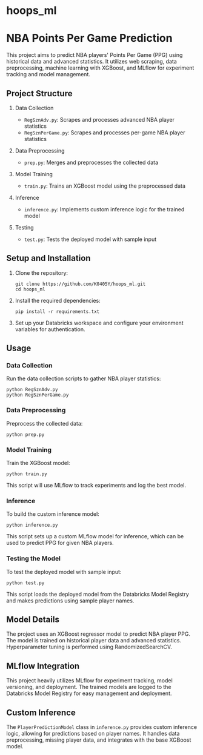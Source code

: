 # hoops_ml
 # NBA Points Per Game Prediction

This project aims to predict NBA players' Points Per Game (PPG) using historical data and advanced statistics. It utilizes web scraping, data preprocessing, machine learning with XGBoost, and MLflow for experiment tracking and model management.

## Project Structure

1. Data Collection
   - `RegSznAdv.py`: Scrapes and processes advanced NBA player statistics
   - `RegSznPerGame.py`: Scrapes and processes per-game NBA player statistics

2. Data Preprocessing
   - `prep.py`: Merges and preprocesses the collected data

3. Model Training
   - `train.py`: Trains an XGBoost model using the preprocessed data

4. Inference
   - `inference.py`: Implements custom inference logic for the trained model

5. Testing
   - `test.py`: Tests the deployed model with sample input

## Setup and Installation

1. Clone the repository:
   ```
   git clone https://github.com/K0405Y/hoops_ml.git
   cd hoops_ml
   ```

2. Install the required dependencies:
   ```
   pip install -r requirements.txt
   ```

3. Set up your Databricks workspace and configure your environment variables for authentication.

## Usage

### Data Collection

Run the data collection scripts to gather NBA player statistics:

```
python RegSznAdv.py
python RegSznPerGame.py
```

### Data Preprocessing

Preprocess the collected data:

```
python prep.py
```

### Model Training

Train the XGBoost model:

```
python train.py
```

This script will use MLflow to track experiments and log the best model.

### Inference

To build the custom inference model:

```
python inference.py
```

This script sets up a custom MLflow model for inference, which can be used to predict PPG for given NBA players.

### Testing the Model

To test the deployed model with sample input:

```
python test.py
```

This script loads the deployed model from the Databricks Model Registry and makes predictions using sample player names.

## Model Details

The project uses an XGBoost regressor model to predict NBA player PPG. The model is trained on historical player data and advanced statistics. Hyperparameter tuning is performed using RandomizedSearchCV.

## MLflow Integration

This project heavily utilizes MLflow for experiment tracking, model versioning, and deployment. The trained models are logged to the Databricks Model Registry for easy management and deployment.

## Custom Inference

The `PlayerPredictionModel` class in `inference.py` provides custom inference logic, allowing for predictions based on player names. It handles data preprocessing, missing player data, and integrates with the base XGBoost model.